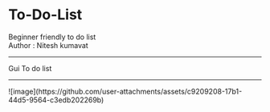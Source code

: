 # To-Do-List
Beginner friendly to do list
<br>
Author : Nitesh kumavat
<hr>
Gui To do list
<hr>
![image](https://github.com/user-attachments/assets/c9209208-17b1-44d5-9564-c3edb202269b)
